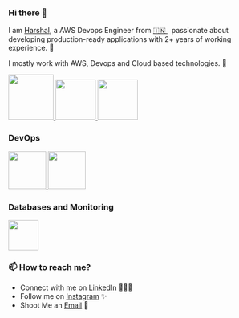 ### Hi there 👋

<!--
**Harshal_Kalamkar** is a ✨ _special_ ✨ repository because its `README.md` (this file) appears on your GitHub profile.
-->

I am [Harshal](https://www.linkedin.com/in/harshalkalamkar045/), a AWS Devops Engineer from [🇮🇳 ](https://en.wikipedia.org/wiki/India)&nbsp; passionate about developing production-ready applications with 2+ years of working experience. 🎯

I mostly work with AWS, Devops  and Cloud based technologies. 🚀


<p float="left">
  <a href="https://python.org/" target="_blank" >
    <img src="https://media1.giphy.com/media/KAq5w47R9rmTuvWOWa/giphy.gif"  height="90" />
  </a>
  <a href="https://www.docker.com/" target="_blank" >
    <img src="https://raw.githubusercontent.com/itsksaurabh/itsksaurabh/master/assets/docker.gif"  height="80" /> 
  </a>
  
  <a href="https://www.djangoproject.com/" target="_blank" >
    <img src="https://www.edgica.com/wp-content/files/django-logo-big.jpg"  height="80" /> 
  </a>
 </p>
  
### DevOps
  
 <p float="left">
  <a href="https://m.do.co/c/3bc2250b7076" target="_blank" >
    <img src="https://raw.githubusercontent.com/itsksaurabh/itsksaurabh/master/assets/do.gif"  height="75" />
  </a> 
  <a href="https://aws.amazon.com/" target="_blank" >
    <img src="https://raw.githubusercontent.com/itsksaurabh/itsksaurabh/master/assets/aws.gif"  height="75" />
  </a>
 </p>
  
### Databases and Monitoring
  
  </a>
    <a href="https://www.postgresql.org" target="_blank" >
    <img src="https://www.postgresql.org/media/img/about/press/elephant.png" height="60" />
  </a>
 
  
</p>


### 📫 How to reach me?

  - Connect with me on [LinkedIn](https://www.linkedin.com/in/harshalkalamkar045/) 👨🏻‍💻
 - Follow me on [Instagram](https://www.linkedin.com/in/harshalkalamkar045/) ✨
 - Shoot Me an [Email](https://www.linkedin.com/in/harshalkalamkar045/) 💌
